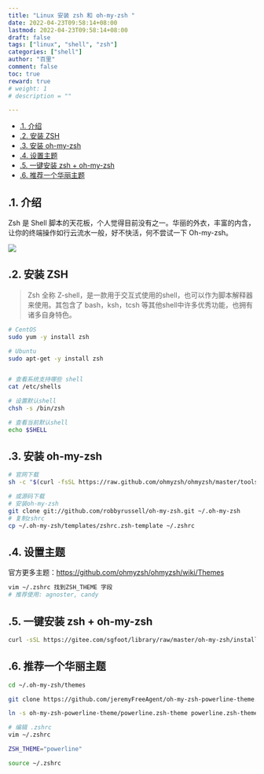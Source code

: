 ```yaml
---
title: "Linux 安装 zsh 和 oh-my-zsh "
date: 2022-04-23T09:58:14+08:00
lastmod: 2022-04-23T09:58:14+08:00
draft: false
tags: ["linux", "shell", "zsh"]
categories: ["shell"]
author: "百里"
comment: false
toc: true
reward: true
# weight: 1
# description = ""

---
```

<!-- TOC -->

- [.1. 介绍](#1-介绍)
- [.2. 安装 ZSH](#2-安装-zsh)
- [.3. 安装 oh-my-zsh](#3-安装-oh-my-zsh)
- [.4. 设置主题](#4-设置主题)
- [.5. 一键安装 zsh + oh-my-zsh](#5-一键安装-zsh--oh-my-zsh)
- [.6. 推荐一个华丽主题](#6-推荐一个华丽主题)

<!-- /TOC -->

## .1. 介绍

Zsh 是 Shell 脚本的天花板，个人觉得目前没有之一。华丽的外衣，丰富的内含，让你的终端操作如行云流水一般，好不快活，何不尝试一下 Oh-my-zsh。

![](https://raw.githubusercontent.com/jeremyFreeAgent/oh-my-zsh-powerline-theme/master/preview.png)


## .2. 安装 ZSH

> Zsh 全称 Z-shell，是一款用于交互式使用的shell，也可以作为脚本解释器来使用。其包含了 bash，ksh，tcsh 等其他shell中许多优秀功能，也拥有诸多自身特色。

```sh
# CentOS
sudo yum -y install zsh

# Ubuntu
sudo apt-get -y install zsh


# 查看系统支持哪些 shell
cat /etc/shells 

# 设置默认shell
chsh -s /bin/zsh

# 查看当前默认shell 
echo $SHELL

```

## .3. 安装 oh-my-zsh

```sh
# 官网下载
sh -c "$(curl -fsSL https://raw.github.com/ohmyzsh/ohmyzsh/master/tools/install.sh)"

# 或源码下载
# 安装oh-my-zsh
git clone git://github.com/robbyrussell/oh-my-zsh.git ~/.oh-my-zsh
# 复制zshrc
cp ~/.oh-my-zsh/templates/zshrc.zsh-template ~/.zshrc
```

## .4. 设置主题

官方更多主题：<https://github.com/ohmyzsh/ohmyzsh/wiki/Themes>

```sh
vim ~/.zshrc 找到ZSH_THEME 字段
# 推荐使用: agnoster, candy
```

## .5. 一键安装 zsh + oh-my-zsh

```sh
curl -sSL https://gitee.com/sgfoot/library/raw/master/oh-my-zsh/install.sh |bash
```

## .6. 推荐一个华丽主题

```sh
cd ~/.oh-my-zsh/themes

git clone https://github.com/jeremyFreeAgent/oh-my-zsh-powerline-theme.git

ln -s oh-my-zsh-powerline-theme/powerline.zsh-theme powerline.zsh-theme

# 编辑 .zshrc
vim ~/.zshrc

ZSH_THEME="powerline"

source ~/.zshrc
```
